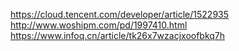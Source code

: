 https://cloud.tencent.com/developer/article/1522935
http://www.woshipm.com/pd/1997410.html
https://www.infoq.cn/article/tk26x7wzacjxoofbkq7h


